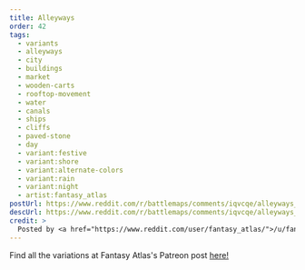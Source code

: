 ```yaml
---
title: Alleyways
order: 42
tags:
  - variants
  - alleyways
  - city
  - buildings
  - market
  - wooden-carts
  - rooftop-movement
  - water
  - canals
  - ships
  - cliffs
  - paved-stone
  - day
  - variant:festive
  - variant:shore
  - variant:alternate-colors
  - variant:rain
  - variant:night
  - artist:fantasy_atlas
postUrl: https://www.reddit.com/r/battlemaps/comments/iqvcqe/alleyways_14x58/
descUrl: https://www.reddit.com/r/battlemaps/comments/iqvcqe/alleyways_14x58/g4uf09a/
credit: >
  Posted by <a href="https://www.reddit.com/user/fantasy_atlas/">/u/fantasy_atlas</a> to <a href="https://www.reddit.com/r/battlemaps/">/r/battlemaps</a> in Sep, 2020. <br/> Please support the artist on <a href="https://www.patreon.com/Fantasy_Atlas">Patreon</a>, as well as follow them on <a href="https://twitter.com/fantasyatlas">Twitter</a>, <a href="https://www.instagram.com/fantasy_atlas/">Instagram</a>, and <a href="https://www.facebook.com/fantasyatlas/">Facebook</a>
---
```

Find all the variations at Fantasy Atlas's Patreon post <a href="https://www.patreon.com/posts/alleyways-40843041" title="Alleyways by Fantasy Atlas on Patreon">here!</a>
